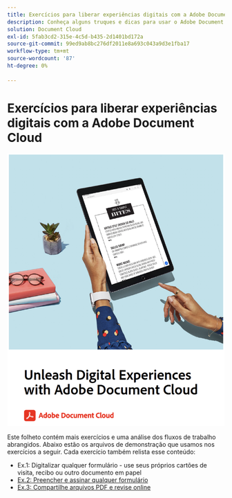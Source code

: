```yaml
---
title: Exercícios para liberar experiências digitais com a Adobe Document Cloud
description: Conheça alguns truques e dicas para usar o Adobe Document Cloud
solution: Document Cloud
exl-id: 5fab3cd2-315e-4c5d-b435-2d1401bd172a
source-git-commit: 99ed9ab8bc276df2011e8a693c043a9d3e1fba17
workflow-type: tm+mt
source-wordcount: '87'
ht-degree: 0%

---
```


# Exercícios para liberar experiências digitais com a Adobe Document Cloud

[![imagem](assets/rebrand.png)](assets/Unleash_Digital_Experiences_with_Adobe_Document_Cloud.pdf)

Este folheto contém mais exercícios e uma análise dos fluxos de trabalho abrangidos. Abaixo estão os arquivos de demonstração que usamos nos exercícios a seguir. Cada exercício também relista esse conteúdo:

* Ex.1: Digitalizar qualquer formulário - use seus próprios cartões de visita, recibo ou outro documento em papel
* [Ex.2: Preencher e assinar qualquer formulário](assets/03_FillSignScan.zip)
* [Ex.3: Compartilhe arquivos PDF e revise online](assets/01_Review.zip)
